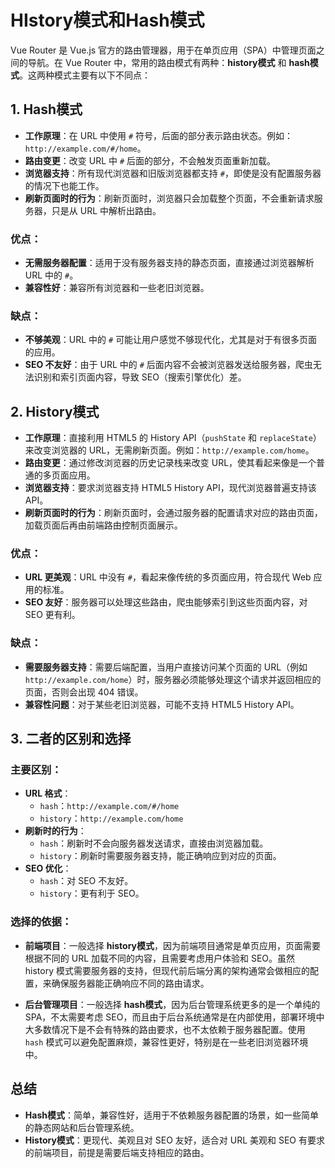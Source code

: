 # HIstory模式和Hash模式
Vue Router 是 Vue.js 官方的路由管理器，用于在单页应用（SPA）中管理页面之间的导航。在 Vue Router 中，常用的路由模式有两种：**history模式** 和 **hash模式**。这两种模式主要有以下不同点：

## 1. **Hash模式**

- **工作原理**：在 URL 中使用 `#` 符号，后面的部分表示路由状态。例如：`http://example.com/#/home`。
- **路由变更**：改变 URL 中 `#` 后面的部分，不会触发页面重新加载。
- **浏览器支持**：所有现代浏览器和旧版浏览器都支持 `#`，即使是没有配置服务器的情况下也能工作。
- **刷新页面时的行为**：刷新页面时，浏览器只会加载整个页面，不会重新请求服务器，只是从 URL 中解析出路由。

### 优点：
- **无需服务器配置**：适用于没有服务器支持的静态页面，直接通过浏览器解析 URL 中的 `#`。
- **兼容性好**：兼容所有浏览器和一些老旧浏览器。

### 缺点：
- **不够美观**：URL 中的 `#` 可能让用户感觉不够现代化，尤其是对于有很多页面的应用。
- **SEO 不友好**：由于 URL 中的 `#` 后面内容不会被浏览器发送给服务器，爬虫无法识别和索引页面内容，导致 SEO（搜索引擎优化）差。

## 2. **History模式**

- **工作原理**：直接利用 HTML5 的 History API（`pushState` 和 `replaceState`）来改变浏览器的 URL，无需刷新页面。例如：`http://example.com/home`。
- **路由变更**：通过修改浏览器的历史记录栈来改变 URL，使其看起来像是一个普通的多页面应用。
- **浏览器支持**：要求浏览器支持 HTML5 History API，现代浏览器普遍支持该 API。
- **刷新页面时的行为**：刷新页面时，会通过服务器的配置请求对应的路由页面，加载页面后再由前端路由控制页面展示。

### 优点：
- **URL 更美观**：URL 中没有 `#`，看起来像传统的多页面应用，符合现代 Web 应用的标准。
- **SEO 友好**：服务器可以处理这些路由，爬虫能够索引到这些页面内容，对 SEO 更有利。

### 缺点：
- **需要服务器支持**：需要后端配置，当用户直接访问某个页面的 URL（例如 `http://example.com/home`）时，服务器必须能够处理这个请求并返回相应的页面，否则会出现 404 错误。
- **兼容性问题**：对于某些老旧浏览器，可能不支持 HTML5 History API。

## 3. **二者的区别和选择**

### 主要区别：
- **URL 格式**：
    - `hash`：`http://example.com/#/home`
    - `history`：`http://example.com/home`
- **刷新时的行为**：
    - `hash`：刷新时不会向服务器发送请求，直接由浏览器加载。
    - `history`：刷新时需要服务器支持，能正确响应到对应的页面。
- **SEO 优化**：
    - `hash`：对 SEO 不友好。
    - `history`：更有利于 SEO。

### 选择的依据：
- **前端项目**：一般选择 **history模式**，因为前端项目通常是单页应用，页面需要根据不同的 URL 加载不同的内容，且需要考虑用户体验和 SEO。虽然 history 模式需要服务器的支持，但现代前后端分离的架构通常会做相应的配置，来确保服务器能正确响应不同的路由请求。

- **后台管理项目**：一般选择 **hash模式**，因为后台管理系统更多的是一个单纯的 SPA，不太需要考虑 SEO，而且由于后台系统通常是在内部使用，部署环境中大多数情况下是不会有特殊的路由要求，也不太依赖于服务器配置。使用 `hash` 模式可以避免配置麻烦，兼容性更好，特别是在一些老旧浏览器环境中。

## 总结

- **Hash模式**：简单，兼容性好，适用于不依赖服务器配置的场景，如一些简单的静态网站和后台管理系统。
- **History模式**：更现代、美观且对 SEO 友好，适合对 URL 美观和 SEO 有要求的前端项目，前提是需要后端支持相应的路由。